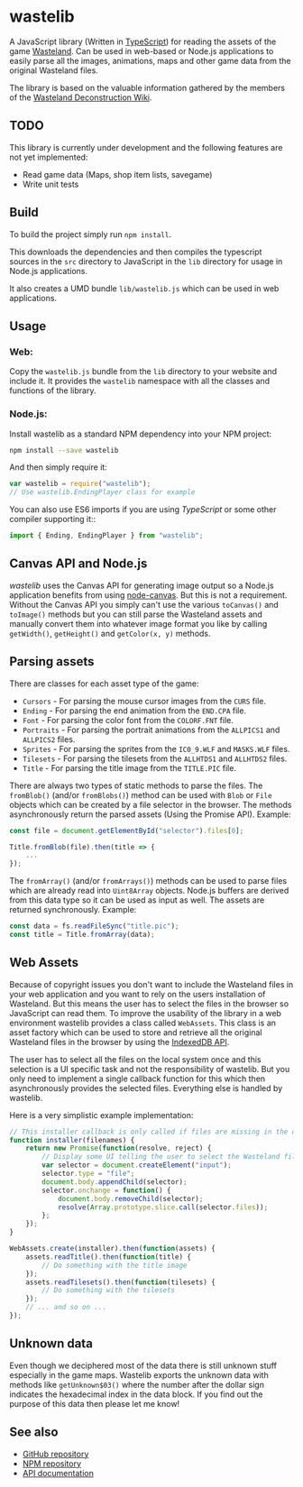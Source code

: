 wastelib
========

A JavaScript library (Written in [TypeScript]) for reading the assets of the game [Wasteland]. Can be used in web-based
or Node.js applications to easily parse all the images, animations, maps and other game data from the original
Wasteland files.

The library is based on the valuable information gathered by the members of the
[Wasteland Deconstruction Wiki].


TODO
----

This library is currently under development and the following features are not yet implemented:

* Read game data (Maps, shop item lists, savegame)
* Write unit tests


Build
-----

To build the project simply run `npm install`.

This downloads the dependencies and then compiles the typescript sources in the `src` directory to JavaScript in the `lib` directory for usage in Node.js applications.

It also creates a UMD bundle `lib/wastelib.js` which can be used in web applications.


Usage
-----

### Web:

Copy the `wastelib.js` bundle from the `lib` directory to your website and include it. It provides the `wastelib`
namespace with all the classes and functions of the library.

### Node.js:

Install wastelib as a standard NPM dependency into your NPM project:

```sh
npm install --save wastelib
```

And then simply require it:

```javascript
var wastelib = require("wastelib");
// Use wastelib.EndingPlayer class for example
```

You can also use ES6 imports if you are using *TypeScript* or some other compiler supporting it::

```javascript
import { Ending, EndingPlayer } from "wastelib";
```


Canvas API and Node.js
----------------------

*wastelib* uses the Canvas API for generating image output so a Node.js application benefits from using [node-canvas].
But this is not a requirement. Without the Canvas API you simply can't use the various `toCanvas()` and `toImage()`
methods but you can still parse the Wasteland assets and manually convert them into whatever image format you like by
calling `getWidth()`, `getHeight()` and `getColor(x, y)` methods.


Parsing assets
--------------

There are classes for each asset type of the game:

* `Cursors` - For parsing the mouse cursor images from the `CURS` file.
* `Ending` - For parsing the end animation from the `END.CPA` file.
* `Font` - For parsing the color font from the `COLORF.FNT` file.
* `Portraits` - For parsing the portrait animations from the `ALLPICS1` and `ALLPICS2` files.
* `Sprites` - For parsing the sprites from the `IC0_9.WLF` and `MASKS.WLF` files.
* `Tilesets` - For parsing the tilesets from the `ALLHTDS1` and `ALLHTDS2` files.
* `Title` - For parsing the title image from the `TITLE.PIC` file.

There are always two types of static methods to parse the files. The `fromBlob()` (and/or `fromBlobs()`) method
can be used with `Blob` or `File` objects which can be created by a file selector in the browser. The methods
asynchronously return the parsed assets (Using the Promise API). Example:

```javascript
const file = document.getElementById("selector").files[0];

Title.fromBlob(file).then(title => {
    ...
});
```

The `fromArray()` (and/or `fromArrays()`) methods can be used to parse files which are already read into
`Uint8Array` objects. Node.js buffers are derived from this data type so it can be used as input as well. The assets
are returned synchronously. Example:

```javascript
const data = fs.readFileSync("title.pic");
const title = Title.fromArray(data);
```


Web Assets
----------

Because of copyright issues you don't want to include the Wasteland files in your web application and you want to rely
on the users installation of Wasteland. But this means the user has to select the files in the browser so JavaScript
can read them. To improve the usability of the library in a web environment wastelib provides a class called
`WebAssets`. This class is an asset factory which can be used to store and retrieve all the original Wasteland files in
the browser by using the [IndexedDB API].

The user has to select all the files on the local system once and this selection is a UI specific task and not the
responsibility of wastelib. But you only need to implement a single callback function for this which then
asynchronously provides the selected files. Everything else is handled by wastelib.

Here is a very simplistic example implementation:

```javascript
// This installer callback is only called if files are missing in the database
function installer(filenames) {
    return new Promise(function(resolve, reject) {
        // Display some UI telling the user to select the Wasteland files with the provided file input element
        var selector = document.createElement("input");
        selector.type = "file";
        document.body.appendChild(selector);
        selector.onchange = function() {
            document.body.removeChild(selector);
            resolve(Array.prototype.slice.call(selector.files));
        };
    });
}

WebAssets.create(installer).then(function(assets) {
    assets.readTitle().then(function(title) {
        // Do something with the title image
    });
    assets.readTilesets().then(function(tilesets) {
        // Do something with the tilesets
    });
    // ... and so on ...
});
```


Unknown data
------------

Even though we deciphered most of the data there is still unknown stuff especially in the game maps. Wastelib exports
the unknown data with methods like `getUnknown$03()` where the number after the dollar sign indicates the hexadecimal
index in the data block. If you find out the purpose of this data then please let me know!


See also
--------

* [GitHub repository](https://github.com/kayahr/wastelib/)
* [NPM repository](https://www.npmjs.com/package/wastelib/)
* [API documentation](https://kayahr.github.io/wastelib/api/)

[Wasteland Deconstruction Wiki]: http://wasteland.gamepedia.com/Wasteland:_The_Definitive_Deconstruction
[TypeScript]: https://www.typescriptlang.org/
[Wasteland]: https://en.wikipedia.org/wiki/Wasteland_(video_game)
[node-canvas]: https://www.npmjs.com/package/canvas
[IndexedDB API]: https://developer.mozilla.org/nl/docs/IndexedDB

